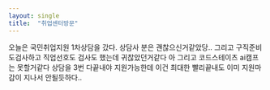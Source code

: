 ```yaml
---
layout: single
title:  "취업센터방문"
---
```


오늘은 국민취업지원 1차상담을 갔다. 상담사 분은 괜찮으신거같았당..
그리고 구직준비도검사하고 직업선호도 검사도 했는데 귀찮았던거같다
아 그리고 코드스테이츠 ai캠프는 못할거같다 상담을 3번 다끝내야 지원가능한데
이건 최대한 빨리끝내도 이미 지원마감이 지나서 안될듯하다..
